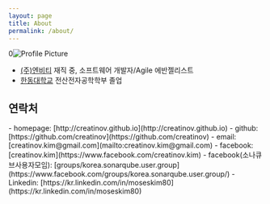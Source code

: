 ```yaml
---
layout: page
title: About
permalink: /about/
---
```


0<img src="{{ site.baseurl }}assets/profile-placeholder.gif" title="Profile Picture" class="profile">


- [(주)엔비티][nbt-devsite] 재직 중, 소프트웨어 개발자/Agile 에반젤리스트<br>
- [한동대학교][handong-global-university] 전산전자공학학부 졸업


<h2>연락처</h2>
- homepage: [http://creatinov.github.io](http://creatinov.github.io)
- github: [https://github.com/creatinov](https://github.com/creatinov)
- email: [creatinov.kim@gmail.com](mailto:creatinov.kim@gmail.com)
- facebook: [creatinov.kim](https://www.facebook.com/creatinov.kim)
- facebook(소나큐브사용자모임): [groups/korea.sonarqube.user.group](https://www.facebook.com/groups/korea.sonarqube.user.group/)
- Linkedin: [https://kr.linkedin.com/in/moseskim80](https://kr.linkedin.com/in/moseskim80)

[nbt-devsite]: http://nbtpartners.github.io/
[handong-global-university]: https://www.handong.edu/
[centrarium]: https://github.com/bencentra/centrarium
[bencentra]: http://bencentra.com
[jekyll]: https://github.com/jekyll/jekyll

